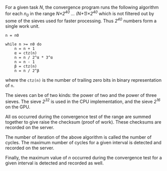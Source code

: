 For a given task *N*, the convergence program runs the following algorithm
for each *n<sub>0</sub>* in the range *N&times;2<sup>40</sup> &hellip; (N+1)&times;2<sup>40</sup>* which is not filtered out
by some of the sieves used for faster processing. Thus *2<sup>40</sup>* numbers form
a single work unit.

```
n = n0

while n >= n0 do
	n = n + 1
	α = ctz(n)
	n = n / 2^α * 3^α
	n = n - 1
	β = ctz(n)
	n = n / 2^β
```

where the `ctz(n)` is the number of trailing zero bits in binary
representation of `n`.

The sieves can be of two kinds: the power of two and the power of three sieves.
The sieve *2<sup>32</sup>* is used in the CPU implementation, and the sieve
*2<sup>16</sup>* on the GPU.

All &alpha;s occurred during the convergence test of the range are summed
together to give raise the checksum (proof of work). These checksums are
recorded on the server.

The number of iteration of the above algorithm is called the number of
cycles. The maximum number of cycles for a given interval is detected and
recorded on the server.

Finally, the maximum value of *n* occurred during the convergence test for
a given interval is detected and recorded as well.
